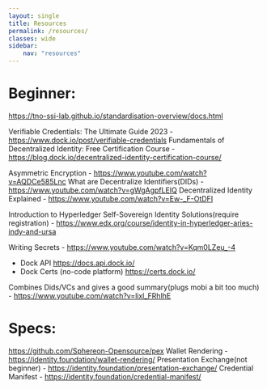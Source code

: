 ```yaml
---
layout: single
title: Resources
permalink: /resources/
classes: wide
sidebar:
    nav: "resources"
---
```


# Beginner:
https://tno-ssi-lab.github.io/standardisation-overview/docs.html

Verifiable Credentials: The Ultimate Guide 2023 - https://www.dock.io/post/verifiable-credentials
Fundamentals of Decentralized Identity: Free Certification Course - https://blog.dock.io/decentralized-identity-certification-course/

Asymmetric Encryption - https://www.youtube.com/watch?v=AQDCe585Lnc 
What are Decentralize Identifiers(DIDs) - https://www.youtube.com/watch?v=gWgAgpfLEIQ
Decentralized Identity Explained - https://www.youtube.com/watch?v=Ew-_F-OtDFI 

Introduction to Hyperledger Self-Sovereign Identity Solutions(require registration) - https://www.edx.org/course/identity-in-hyperledger-aries-indy-and-ursa

Writing Secrets - https://www.youtube.com/watch?v=Kqm0LZeu_-4 


- Dock API https://docs.api.dock.io/
- Dock Certs (no-code platform) https://certs.dock.io/

Combines Dids/VCs and gives a good summary(plugs mobi a bit too much) - https://www.youtube.com/watch?v=lixl_FRhlhE


# Specs:
https://github.com/Sphereon-Opensource/pex 
Wallet Rendering - https://identity.foundation/wallet-rendering/
Presentation Exchange(not beginner) - https://identity.foundation/presentation-exchange/
Credential Manifest - https://identity.foundation/credential-manifest/